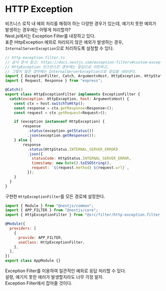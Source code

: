 # HTTP Exception

비즈니스 로직 내 예외 처리를 해줘야 하는 다양한 경우가 있는데, 예기치 못한 예외가 발생하는 경우에는 어떻게 처리할까?<br>
Nest.js에서는 Exception Filter를 내장하고 있다.<br>
표준 HttpException 예외로 처리되지 않은 예외가 발생하는 경우, `InternalServerException`으로 처리하도록 설정할 수 있다.

```js
// http-exception.filter.ts
// 공식 문서 참고: https://docs.nestjs.com/exception-filters#custom-exceptions
// HttpException 인스턴스인 경우에는 응답으로 리턴하고,
// 그렇지 않은 경우에는 InternalServerException으로 응답을 내보낸다.
import { ExceptionFilter, Catch, ArgumentsHost, HttpException, HttpStatus } from "@nestjs/common";
import { Request, Response } from "express";

@Catch()
export class HttpExceptionFilter implements ExceptionFilter {
  catch(exception: HttpException, host: ArgumentsHost) {
    const ctx = host.switchToHttp();
    const response = ctx.getResponse<Response>();
    const request = ctx.getRequest<Request>();

    if (exception instanceof HttpException) {
        response
          .status(exception.getStatus())
          .json(exception.getResponse());
    } else {
        response
          .status(HttpStatus.INTERNAL_SERVER_ERROR)
          .json({
            statusCode: HttpStatus.INTERNAL_SERVER_ERROR,
            timestamp: new Date().toISOString(),
            request: `${request.method} ${request.url}`,
          });
    }
  }
}

```

구현한 `HttpExceptionFilter`를 모든 경로에 설정한다.

```js
import { Module } from "@nestjs/common";
import { APP_FILTER } from "@nestjs/core";
import { HttpExceptionFilter } from "@src/filter/http-exception.filter.ts";

@Module({
  providers: [
    {
      provide: APP_FILTER,
      useClass: HttpExceptionFilter,
    },
  ],
})
export class AppModule {}
```

Exception Filter를 이용하여 일관적인 예외로 응답 처리할 수 있다.<br>
설령, 예기치 못한 에러가 발생할지라도 너무 걱정 말자.<br>
Exception Filter에서 잡아줄 것이다.<br>
